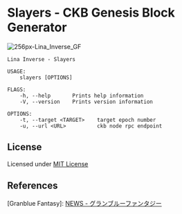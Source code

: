 # Slayers - CKB Genesis Block Generator
![256px-Lina_Inverse_GF](https://user-images.githubusercontent.com/3198439/67932760-79c9a080-fbff-11e9-8b59-fa44e825d45d.png)


```shell
Lina Inverse - Slayers

USAGE:
    slayers [OPTIONS]

FLAGS:
    -h, --help       Prints help information
    -V, --version    Prints version information

OPTIONS:
    -t, --target <TARGET>    target epoch number
    -u, --url <URL>          ckb node rpc endpoint
```

## License

Licensed under [MIT License]

[MIT License]: LICENSE-MIT

## References
[Granblue Fantasy]: [NEWS - グランブルーファンタジー](https://granbluefantasy.jp/pages/?p=6029)
